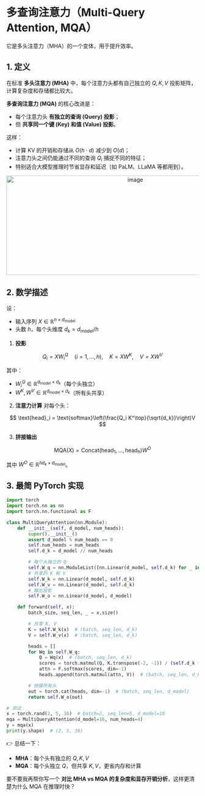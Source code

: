 # 多查询注意力（Multi-Query Attention, MQA）

它是多头注意力（MHA）的一个变体，用于提升效率。  



## 1. 定义

在标准 **多头注意力 (MHA)** 中，每个注意力头都有自己独立的 $Q, K, V$ 投影矩阵，计算复杂度和存储都比较大。

**多查询注意力 (MQA)** 的核心改进是：

* 每个注意力头 **有独立的查询 (Query) 投影**；
* 但 **共享同一个键 (Key) 和值 (Value) 投影**。

这样：

* 计算 KV 的开销和存储从 $O(h \cdot d)$ 减少到 $O(d)$；
* 注意力头之间仍能通过不同的查询 $Q_i$ 捕捉不同的特征；
* 特别适合大模型推理时节省显存和延迟（如 PaLM、LLaMA 等都用到）。

<div align="center">
<img width="660" height="260" alt="image" src="https://github.com/user-attachments/assets/27daf7ab-99a9-4cf7-853c-682ac6baf531" />
</div>

## 2. 数学描述

设：

* 输入序列 $X \in \mathbb{R}^{n \times d_{\text{model}}}$
* 头数 $h$，每个头维度 $d_k = d_{\text{model}} / h$

1. **投影**

$$
Q_i = X W_i^Q \quad (i=1,\dots,h), \quad K = X W^K, \quad V = X W^V
$$

其中：

* $W_i^Q \in \mathbb{R}^{d_{\text{model}} \times d_k}$（每个头独立）
* $W^K, W^V \in \mathbb{R}^{d_{\text{model}} \times d_k}$（所有头共享）

2. **注意力计算**
   对每个头：

$$
\text{head}_i = \text{softmax}\left(\frac{Q_i K^\top}{\sqrt{d_k}}\right)V
$$

3. **拼接输出**

$$
\text{MQA}(X) = \text{Concat}(\text{head}_1,\dots,\text{head}_h) W^O
$$

其中 $W^O \in \mathbb{R}^{hd_k \times d_{\text{model}}}$。



## 3. 最简 PyTorch 实现

```python
import torch
import torch.nn as nn
import torch.nn.functional as F

class MultiQueryAttention(nn.Module):
    def __init__(self, d_model, num_heads):
        super().__init__()
        assert d_model % num_heads == 0
        self.num_heads = num_heads
        self.d_k = d_model // num_heads

        # 每个头独立的 Q
        self.W_q = nn.ModuleList([nn.Linear(d_model, self.d_k) for _ in range(num_heads)])
        # 共享的 K 和 V
        self.W_k = nn.Linear(d_model, self.d_k)
        self.W_v = nn.Linear(d_model, self.d_k)
        # 输出投影
        self.W_o = nn.Linear(d_model, d_model)

    def forward(self, x):
        batch_size, seq_len, _ = x.size()

        # 共享 K, V
        K = self.W_k(x)  # (batch, seq_len, d_k)
        V = self.W_v(x)  # (batch, seq_len, d_k)

        heads = []
        for Wq in self.W_q:
            Q = Wq(x)  # (batch, seq_len, d_k)
            scores = torch.matmul(Q, K.transpose(-2, -1)) / (self.d_k ** 0.5)
            attn = F.softmax(scores, dim=-1)
            heads.append(torch.matmul(attn, V))  # (batch, seq_len, d_k)

        # 拼接所有头
        out = torch.cat(heads, dim=-1)  # (batch, seq_len, d_model)
        return self.W_o(out)

# 测试
x = torch.rand(2, 5, 16)  # batch=2, seq_len=5, d_model=16
mqa = MultiQueryAttention(d_model=16, num_heads=4)
y = mqa(x)
print(y.shape)  # (2, 5, 16)
```



👉 总结一下：

* **MHA**：每个头有独立的 $Q,K,V$
* **MQA**：每个头独立 $Q$，但共享 $K,V$，更省内存和计算



要不要我再帮你写一个 **对比 MHA vs MQA 的复杂度和显存开销分析**，这样更清楚为什么 MQA 在推理时快？

